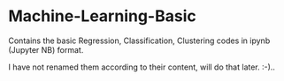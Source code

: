# Machine-Learning-Basic
Contains the basic Regression, Classification, Clustering codes in ipynb (Jupyter NB) format.

I have not renamed them according to their content, will do that later. :-)..
